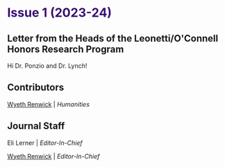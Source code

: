 # <font color=#3B1072> Issue 1 (2023-24) </font>

## Letter from the Heads of the Leonetti/O'Connell Honors Research Program

Hi Dr. Ponzio and Dr. Lynch!

## Contributors

[Wyeth Renwick](../authors/wyethRenwick/wyethRenwick.md)
| *Humanities*

## Journal Staff

Eli Lerner | *Editor-In-Chief*

[Wyeth Renwick](../authors/wyethRenwick/wyethRenwick.md) | *Editor-In-Chief*